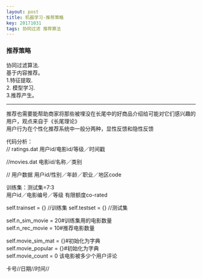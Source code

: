 ```yaml
---
layout: post
title: 机器学习-推荐策略
key: 20171031
tags: 协同过滤 推荐算法
---
```

### 推荐策略
协同过滤算法.    
基于内容推荐。    
1.特征提取.  
2. 模型学习.  
3.推荐产生。

---
推荐也需要能帮助商家将那些被埋没在长尾中的好商品介绍给可能对它们感兴趣的用户，观点来自于《长尾理论》  
用户行为在个性化推荐系统中一般分两种，显性反馈和隐性反馈

代码分析：  
// ratings.dat
用户id/电影id/等级／时间戳

//movies.dat 
电影id/名称／类别

// 用户数据
用户id/性别／年龄／职业／地区code

训练集：测试集=7:3    
用户id／电影编号／等级
有限额度co-rated

self.trainset = {}  //训练集
self.testset = {}  //测试集

self.n_sim_movie = 20#训练集用的电影数量  
self.n_rec_movie = 10#推荐电影数量  
 
self.movie_sim_mat = {}#初始化为字典  
self.movie_popular = {}#初始化为字典  
self.movie_count = 0  该电影被多少个用户评论

卡号//日期//时间//